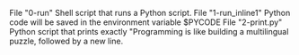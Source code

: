 File "0-run" Shell script that runs a Python script.
File "1-run_inline1" Python code will be saved in the environment variable $PYCODE
File "2-print.py" Python script that prints exactly "Programming is like building a multilingual puzzle, followed by a new line.
